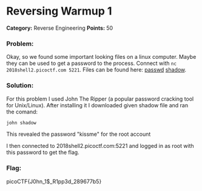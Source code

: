 # Reversing Warmup 1
__Category:__ Reverse Engineering
__Points:__ 50

### Problem:

Okay, so we found some important looking files on a linux computer. Maybe they can be used to get a password to the process. Connect with `nc 2018shell2.picoctf.com 5221`. Files can be found here: [passwd](https://2018shell3.picoctf.com/static/0cae99a3ebd7de5e0547e1ff8da980a0/passwd) [shadow](https://2018shell3.picoctf.com/static/0cae99a3ebd7de5e0547e1ff8da980a0/shadow).

### Solution:

For this problem I used John The Ripper (a popular password cracking tool for Unix/Linux). After installing it I downloaded given shadow file and ran the comand:

```bash
john shadow
```

This revealed the password "kissme" for the root account

I then connected to 2018shell2.picoctf.com:5221 and logged in as root with this password to get the flag.

### Flag:

picoCTF{J0hn_1$_R1pp3d_289677b5}

